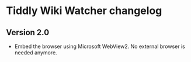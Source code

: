 # Tiddly Wiki Watcher changelog

## Version 2.0
* Embed the browser using Microsoft WebView2. No external browser is needed anymore.
